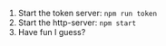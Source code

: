 1. Start the token server: `npm run token`
2. Start the http-server: `npm start`
3. Have fun I guess?
